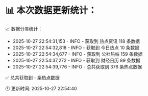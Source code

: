 📊 本次数据更新统计：
==========================

📈 数据分类统计：
- 2025-10-27 22:54:31,153 - INFO - 获取到 热点资讯 118 条数据
- 2025-10-27 22:54:32,818 - INFO - 获取到 今日热点 10 条数据
- 2025-10-27 22:54:34,677 - INFO - 获取到 公社热帖 159 条数据
- 2025-10-27 22:54:37,272 - INFO - 获取到 财经日历 89 条数据
- 2025-10-27 22:54:39,776 - INFO - 总共获取到 376 条热点数据

✅ 总共获取到 - 条热点数据

🕐 更新时间: 2025-10-27 22:54:40
